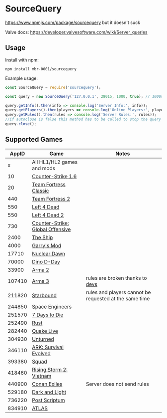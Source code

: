 # SourceQuery

https://www.npmjs.com/package/sourcequery but it doesn't suck

Valve docs: https://developer.valvesoftware.com/wiki/Server_queries

## Usage

Install with npm:

    npm install mbr-0001/sourcequery

Example usage:

```js
const SourceQuery = require('sourcequery');

const query = new SourceQuery('127.0.0.1', 28015, 1000, true); // 1000ms timeout, automatically close connection 250ms after last request

query.getInfo().then(info => console.log('Server Info:', info));
query.getPlayers().then(players => console.log('Online Players:', players));
query.getRules().then(rules => console.log('Server Rules:', rules));
//if autoclose is false this method has to be called to stop the query from preventing the process from exiting
query.close();
```

## Supported Games
AppID | Game | Notes |
----- | ---- | ----- |
x | All HL1/HL2 games and mods |
10 | [Counter-Strike 1.6](https://store.steampowered.com/app/10/) |
20 | [Team Fortress Classic](https://store.steampowered.com/app/440/) |
440 | [Team Fortress 2](https://store.steampowered.com/app/440/) |
550 | [Left 4 Dead](https://store.steampowered.com/app/500/) |
550 | [Left 4 Dead 2](https://store.steampowered.com/app/550/) |
730 | [Counter-Strike: Global Offensive](https://store.steampowered.com/app/730/) |
2400 | [The Ship](https://store.steampowered.com/app/2400/) |
4000 | [Garry's Mod](https://store.steampowered.com/app/4000/) |
17710 | [Nuclear Dawn](https://store.steampowered.com/app/17710/) |
70000 | [Dino D-Day](https://store.steampowered.com/app/70000/) |
33900 | [Arma 2](https://store.steampowered.com/app/107410/) |
107410 | [Arma 3](https://store.steampowered.com/app/107410/) | rules are broken thanks to [devs](https://forums.bohemia.net/forums/topic/189090-source-protocol-problem-when-querying-servers/) |
211820 | [Starbound](https://store.steampowered.com/app/211820/) | rules and players cannot be requested at the same time |
244850 | [Space Engineers](https://store.steampowered.com/app/244850/) |
251570 | [7 Days to Die](https://store.steampowered.com/app/251570) |
252490 | [Rust](https://store.steampowered.com/app/252490/) |
282440 | [Quake Live](https://store.steampowered.com/app/282440) |
304930 | [Unturned](https://store.steampowered.com/app/304930/) |
346110 | [ARK: Survival Evolved](https://store.steampowered.com/app/346110/) |
393380 | [Squad](https://store.steampowered.com/app/393380/) |
418460 | [Rising Storm 2: Vietnam](https://store.steampowered.com/app/418460/) |
440900 | [Conan Exiles](https://store.steampowered.com/app/440900/) | Server does not send rules
529180 | [Dark and Light](https://store.steampowered.com/app/529180/) |
736220 | [Post Scriptum](https://store.steampowered.com/app/736220/) |
834910 | [ATLAS](https://store.steampowered.com/app/834910/) |